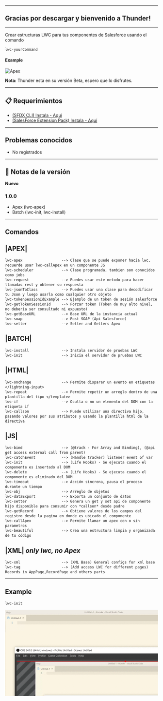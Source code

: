 *** 
##  Gracias por descargar y bienvenido a Thunder!
*** 
  
  Crear estructuras LWC para tus componentes de Salesforce usando el comando  

```
lwc-yourCommand
```
#### Example
![Apex](./Mine/thunder/images/Apex.gif)

**Nota:** Thunder esta en su versión Beta, espero que lo disfrutes.
***  
## 📋 Requerimientos 

* [(SFDX CLI) Instala - Aquí](https://developer.salesforce.com/tools/sfdxcli)  
* [(SalesForce Extension Pack) Instala - Aquí](https://marketplace.visualstudio.com/items?itemName=salesforce.salesforcedx-vscode)

*** 
## Problemas conocidos

- No registrados
*** 


## 🔧 Notas de la versión 
**Nuevo**
### 1.0.0
- Apex (lwc-apex)
- Batch (lwc-init, lwc-install)

*** 


## Comandos

## |APEX|
```
lwc-apex                  --> Clase que se puede exponer hacia lwc, recuerde usar lwc-callApex en un componente JS
lwc-scheduler             --> Clase programada, tambien son conocidos como jobs
lwc-request               --> Puedes usar este metodo para hacer llamadas rest y obtener su respuesta
lwc-jsonToClass           --> Puedes usar una clase para decodificar tu Json y luego usarla como cualquier otro objeto
lwc-tokenSessionIdExample --> Ejemplo de un token de sesión salesforce
lwc-getTokenSessionId     --> Forzar token (Token de muy alto nivel, no deberia ser consultado ni expuesto)
lwc-getBaseURL            --> Base URL de la instancia actual
lwc-soap                  --> Post SOAP (Api Salesforce)
lwc-setter                --> Setter and Getters Apex
```

## |BATCH|
```
lwc-install               --> Instala servidor de pruebas LWC
lwc-init                  --> Inicia el servidor de pruebas LWC
```

## |HTML|
```
lwc-onchange              --> Permite disparar un evento en etiquetas </lightning-input>
lwc-repeat                --> Permite repetir un arreglo dentro de una plantilla del tipo </template>
lwc-if                    --> Oculta o no un elemento del DOM con la etiqueta if
lwc-callson               --> Puede utilizar una directiva hijo, pasando valores por sus atributos y usando la plantilla html de la directiva
```

## |JS|
```
lwc-bind                  --> (@track - For Array and Binding), (@api get access external call from parent)
lwc-catchEvent            --> (Handle tracker) listener event of var
lwc-init                  --> (Life Hooks) - Se ejecuta cuando el componente es insertado al DOM
lwc-delete                --> (Life Hooks) - Se ejecuta cuando el componente es eliminado del DOM
lwc-timeout               --> Acción sincrona, pausa el proceso durante un tiempo
lwc-obj                   --> Arreglo de objetos
lwc-dataExport            --> Exporta un conjunto de datos
lwc-setter                --> Genera un get y set api de componente hijo disponible para consumir con *callson* desde padre
lwc-getRecord             --> Obtiene valores de los campos del registro desde la pagina en donde es ubicado el componente
lwc-callApex              --> Permite llamar un apex con o sin parametros
lwc-beautiful             --> Crea una estructura limpia y organizada de tu código
```

## |XML| _only lwc, no Apex_
```
lwc-xml                   --> (XML Base) General configs for xml base
lwc-tag                   --> (Add access LWC for different pages) Records in AppPage,RecordPage and others parts
```

*** 
## Example
```
lwc-init
```
![Batch](./Mine/thunder/images/Batch.gif)
